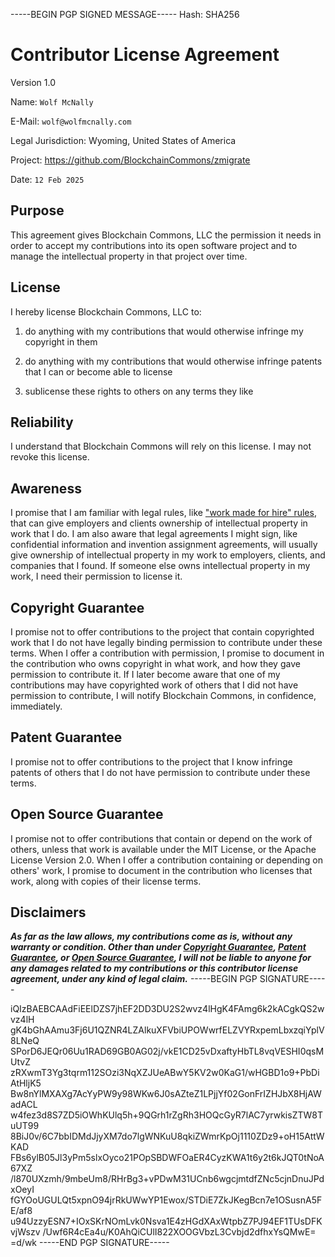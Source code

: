 -----BEGIN PGP SIGNED MESSAGE-----
Hash: SHA256

# Contributor License Agreement

Version 1.0

Name: `Wolf McNally`

E-Mail: `wolf@wolfmcnally.com`

Legal Jurisdiction: Wyoming, United States of America

Project: https://github.com/BlockchainCommons/zmigrate

Date: `12 Feb 2025`

## Purpose

This agreement gives Blockchain Commons, LLC the permission it needs in order to accept my contributions into its open software project and to manage the intellectual property in that project over time.

## License

I hereby license Blockchain Commons, LLC to:

1.  do anything with my contributions that would otherwise infringe my copyright in them

2.  do anything with my contributions that would otherwise infringe patents that I can or become able to license

3.  sublicense these rights to others on any terms they like

## Reliability

I understand that Blockchain Commons will rely on this license.  I may not revoke this license.

## Awareness

I promise that I am familiar with legal rules, like ["work made for hire" rules](http://worksmadeforhire.com), that can give employers and clients ownership of intellectual property in work that I do.  I am also aware that legal agreements I might sign, like confidential information and invention assignment agreements, will usually give ownership of intellectual property in my work to employers, clients, and companies that I found.  If someone else owns intellectual property in my work, I need their permission to license it.

## Copyright Guarantee

I promise not to offer contributions to the project that contain copyrighted work that I do not have legally binding permission to contribute under these terms.  When I offer a contribution with permission, I promise to document in the contribution who owns copyright in what work, and how they gave permission to contribute it.  If I later become aware that one of my contributions may have copyrighted work of others that I did not have permission to contribute, I will notify Blockchain Commons, in confidence, immediately.

## Patent Guarantee

I promise not to offer contributions to the project that I know infringe patents of others that I do not have permission to contribute under these terms.

## Open Source Guarantee

I promise not to offer contributions that contain or depend on the work of others, unless that work is available under the MIT License, or the Apache License Version 2.0. When I offer a contribution containing or depending on others' work, I promise to document in the contribution who licenses that work, along with copies of their license terms.

## Disclaimers

***As far as the law allows, my contributions come as is, without any warranty or condition.  Other than under [Copyright Guarantee](#copyright-guarantee), [Patent Guarantee](#patent-guarantee), or [Open Source Guarantee](#open-source-guarantee), I will not be liable to anyone for any damages related to my contributions or this contributor license agreement, under any kind of legal claim.***
-----BEGIN PGP SIGNATURE-----

iQIzBAEBCAAdFiEElDZS7jhEF2DD3DU2S2wvz4lHgK4FAmg6k2kACgkQS2wvz4lH
gK4bGhAAmu3Fj6U1QZNR4LZAlkuXFVbiUPOWwrfELZVYRxpemLbxzqiYplV8LNeQ
SPorD6JEQr06Uu1RAD69GB0AG02j/vkE1CD25vDxaftyHbTL8vqVESHI0qsMUtvZ
zRXwmT3Yg3tqrm112SOzi3NqXZJUeABwY5KV2w0KaG1/wHGBD1o9+PbDiAtHljK5
Bw8nYlMXAXg7AcYyPW9y98WKw6J0sAZteZ1LPjjYf02GonFrIZHJbX8HjAWadACL
w4fez3d8S7ZD5iOWhKUlq5h+9QGrh1rZgRh3HOQcGyR7lAC7yrwkisZTW8TuUT99
8BiJ0v/6C7bbIDMdJjyXM7do7lgWNKuU8qkiZWmrKpOj1110ZDz9+oH15AttWKAD
FBs6ylB05Jl3yPm5slxOyco21POpSBDWFOaER4CyzKWA1t6y2t6kJQT0tNoA67XZ
/l870UXzmh/9mbeUm8/RHrBg3+vPDwM31UCnb6wgcjmtdfZNc5cjnDnuJPdxOeyI
fGYOoUGULQt5xpnO94jrRkUWwYP1Ewox/STDiE7ZkJKegBcn7e1OSusnA5FE/af8
u94UzzyESN7+IOxSKrNOmLvk0Nsva1E4zHGdXAxWtpbZ7PJ94EF1TUsDFKvjWszv
/Uwf6R4cEa4u/K0AhQiCUlI822XOOGVbzL3Cvbjd2dfhxYsQMwE=
=d/wk
-----END PGP SIGNATURE-----
